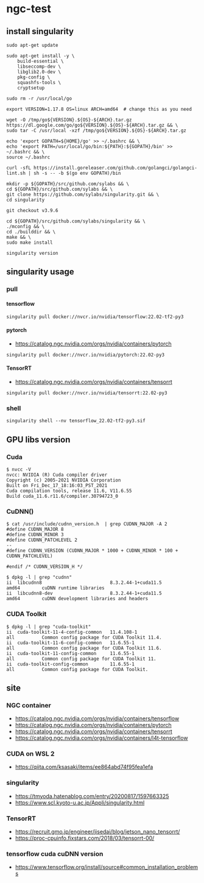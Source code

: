 # ngc-test

## install singularity
```
sudo apt-get update

sudo apt-get install -y \
    build-essential \
    libseccomp-dev \
    libglib2.0-dev \
    pkg-config \
    squashfs-tools \
    cryptsetup

sudo rm -r /usr/local/go

export VERSION=1.17.8 OS=linux ARCH=amd64  # change this as you need

wget -O /tmp/go${VERSION}.${OS}-${ARCH}.tar.gz https://dl.google.com/go/go${VERSION}.${OS}-${ARCH}.tar.gz && \
sudo tar -C /usr/local -xzf /tmp/go${VERSION}.${OS}-${ARCH}.tar.gz

echo 'export GOPATH=${HOME}/go' >> ~/.bashrc && \
echo 'export PATH=/usr/local/go/bin:${PATH}:${GOPATH}/bin' >> ~/.bashrc && \
source ~/.bashrc

curl -sfL https://install.goreleaser.com/github.com/golangci/golangci-lint.sh | sh -s -- -b $(go env GOPATH)/bin

mkdir -p ${GOPATH}/src/github.com/sylabs && \
cd ${GOPATH}/src/github.com/sylabs && \
git clone https://github.com/sylabs/singularity.git && \
cd singularity

git checkout v3.9.6

cd ${GOPATH}/src/github.com/sylabs/singularity && \
./mconfig && \
cd ./builddir && \
make && \
sudo make install

singularity version
```

## singularity usage
### pull

#### tensorflow
```
singularity pull docker://nvcr.io/nvidia/tensorflow:22.02-tf2-py3
```

#### pytorch
- https://catalog.ngc.nvidia.com/orgs/nvidia/containers/pytorch
```
singularity pull docker://nvcr.io/nvidia/pytorch:22.02-py3
```

#### TensorRT
- https://catalog.ngc.nvidia.com/orgs/nvidia/containers/tensorrt
```
singularity pull docker://nvcr.io/nvidia/tensorrt:22.02-py3
```

### shell
```
singularity shell --nv tensorflow_22.02-tf2-py3.sif
```

## GPU libs version

### Cuda
```
$ nvcc -V
nvcc: NVIDIA (R) Cuda compiler driver
Copyright (c) 2005-2021 NVIDIA Corporation
Built on Fri_Dec_17_18:16:03_PST_2021
Cuda compilation tools, release 11.6, V11.6.55
Build cuda_11.6.r11.6/compiler.30794723_0
```

### CuDNN()
```
$ cat /usr/include/cudnn_version.h  | grep CUDNN_MAJOR -A 2
#define CUDNN_MAJOR 8
#define CUDNN_MINOR 3
#define CUDNN_PATCHLEVEL 2
--
#define CUDNN_VERSION (CUDNN_MAJOR * 1000 + CUDNN_MINOR * 100 + CUDNN_PATCHLEVEL)

#endif /* CUDNN_VERSION_H */
```

```
$ dpkg -l | grep "cudnn"
ii  libcudnn8                         8.3.2.44-1+cuda11.5               amd64        cuDNN runtime libraries
ii  libcudnn8-dev                     8.3.2.44-1+cuda11.5               amd64        cuDNN development libraries and headers
```

### CUDA Toolkit
```
$ dpkg -l | grep "cuda-toolkit"
ii  cuda-toolkit-11-4-config-common   11.4.108-1                        all          Common config package for CUDA Toolkit 11.4.
ii  cuda-toolkit-11-6-config-common   11.6.55-1                         all          Common config package for CUDA Toolkit 11.6.
ii  cuda-toolkit-11-config-common     11.6.55-1                         all          Common config package for CUDA Toolkit 11.
ii  cuda-toolkit-config-common        11.6.55-1                         all          Common config package for CUDA Toolkit.
```

## site

### NGC container
- https://catalog.ngc.nvidia.com/orgs/nvidia/containers/tensorflow
- https://catalog.ngc.nvidia.com/orgs/nvidia/containers/pytorch
- https://catalog.ngc.nvidia.com/orgs/nvidia/containers/tensorrt
- https://catalog.ngc.nvidia.com/orgs/nvidia/containers/l4t-tensorflow


### CUDA on WSL 2
- https://qiita.com/ksasaki/items/ee864abd74f95fea1efa


### singularity
- https://tmyoda.hatenablog.com/entry/20200817/1597663325
- https://www.scl.kyoto-u.ac.jp/Appli/singularity.html

### TensorRT
- https://recruit.gmo.jp/engineer/jisedai/blog/jetson_nano_tensorrt/
- https://proc-cpuinfo.fixstars.com/2018/03/tensorrt-00/

### tensorflow cuda cuDNN version
- https://www.tensorflow.org/install/source#common_installation_problems